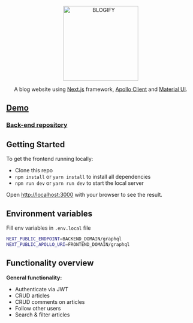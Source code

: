 <p align="center">
  <a href="https://www.hiepnguyen.site/" target="blank"><img src="https://i.ibb.co/jLnn96z/B-2.png" width="200" alt="BLOGIFY" /></a>
</p>
<p align="center">A blog website using  <a href="https://nextjs.org/" target="_blank">Next.js</a> framework, <a href="https://www.apollographql.com/docs/react/" target="_blank">Apollo Client</a> and <a href="https://mui.com/" target="_blank">Material UI</a>.</p>

## <a href="https://www.hiepnguyen.site/">Demo</a>

### <a href="https://github.com/hiepnguyen223/nestjs-blog">Back-end repository</a>

## Getting Started

To get the frontend running locally:

- Clone this repo
- `npm install` or `yarn install` to install all dependencies
- `npm run dev` or `yarn run dev` to start the local server

Open [http://localhost:3000](http://localhost:3000) with your browser to see the result.

## Environment variables
Fill env variables in `.env.local` file
```bash
NEXT_PUBLIC_ENDPOINT=BACKEND_DOMAIN/graphql
NEXT_PUBLIC_APOLLO_URI=FRONTEND_DOMAIN/graphql
```

## Functionality overview

**General functionality:**
- Authenticate via JWT
- CRUD articles
- CRUD comments on articles
- Follow other users
- Search & filter articles
